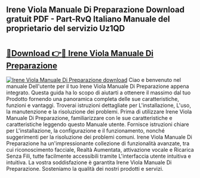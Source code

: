 ## Irene Viola Manuale Di Preparazione Download gratuit PDF - Part-RvQ Italiano Manuale del proprietario del servizio Uz1QD

# <h2><a href="http://dfgsojj.blite.top/?on=Irene+Viola+Manuale+Di+Preparazione">🔗Download 👉🔴 Irene Viola Manuale Di Preparazione</a></h2>

[![Irene Viola Manuale Di Preparazione download](https://i.imgur.com/lujVjoI.png)](http://dfgsojj.blite.top/?on=Irene+Viola+Manuale+Di+Preparazione)
Ciao e benvenuto nel manuale Dell'utente per il tuo Irene Viola Manuale Di Preparazione appena integrato. Questa guida ha lo scopo di aiutarti a ottenere il massimo dal tuo Prodotto fornendo una panoramica completa delle sue caratteristiche, funzioni e vantaggi. Troverai istruzioni dettagliate per L'installazione, L'uso, la manutenzione e la risoluzione dei problemi. Prima di utilizzare Irene Viola Manuale Di Preparazione, familiarizzare con le sue caratteristiche e caratteristiche leggendo questo Manuale utente. Fornisce istruzioni chiare per L'installazione, la configurazione e il funzionamento, nonché suggerimenti per la risoluzione dei problemi comuni. Irene Viola Manuale Di Preparazione ha un'impressionante collezione di funzionalità avanzate, tra cui riconoscimento facciale, Realtà Aumentata, attivazione vocale e Ricarica Senza Fili, tutte facilmente accessibili tramite L'interfaccia utente intuitiva e intuitiva. La vostra soddisfazione è garantita Irene Viola Manuale Di Preparazione. Sosteniamo la qualità dei nostri prodotti e servizi.
